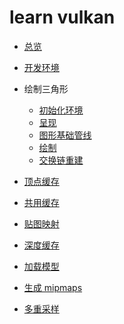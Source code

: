 # learn vulkan

* [总览](./OverView/)

* [开发环境](./DevEnv/)

* 绘制三角形
  * [初始化环境](./DrawingTrangle/SetUp.md)
  * [呈现](./DrawingTrangle/Presentation.md)
  * [图形基础管线](./DrawingTrangle/PipelineBasic.md)
  * [绘制](./DrawingTrangle/Drawing.md)
  * [交换链重建](./DrawingTrangle/SwapChainRecreation.md)

* [顶点缓存]()

* [共用缓存]()

* [贴图映射]()

* [深度缓存]()

* [加载模型]()

* [生成 mipmaps]()

* [多重采样]()